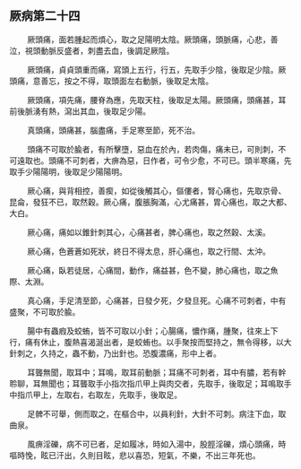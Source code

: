 ## 厥病第二十四

<p>&emsp;&emsp;
厥頭痛，面若腫起而煩心，取之足陽明太陰。厥頭痛，頭脈痛，心悲，善泣，視頭動脈反盛者，刺盡去血，後調足厥陰。
</p>
<p>&emsp;&emsp;
厥頭痛，貞貞頭重而痛，寫頭上五行，行五，先取手少陰，後取足少陰。厥頭痛，意善忘，按之不得，取頭面左右動脈，後取足太陰。
</p>
<p>&emsp;&emsp;
厥頭痛，項先痛，腰脊為應，先取天柱，後取足太陽。厥頭痛，頭痛甚，耳前後脈湧有熱，瀉出其血，後取足少陽。
</p>
<p>&emsp;&emsp;
真頭痛，頭痛甚，腦盡痛，手足寒至節，死不治。
</p>
<p>&emsp;&emsp;
頭痛不可取於腧者，有所擊墮，惡血在於內，若肉傷，痛未已，可則刺，不可遠取也。頭痛不可刺者，大痹為惡，日作者，可令少愈，不可已。頭半寒痛，先取手少陽陽明，後取足少陽陽明。
</p>
<p>&emsp;&emsp;
厥心痛，與背相控，善瘈，如從後觸其心，傴僂者，腎心痛也，先取京骨、昆侖，發狂不已，取然穀。厥心痛，腹脹胸滿，心尤痛甚，胃心痛也，取之大都、大白。
</p>
<p>&emsp;&emsp;
厥心痛，痛如以錐針刺其心，心痛甚者，脾心痛也，取之然穀、太溪。
</p>
<p>&emsp;&emsp;
厥心痛，色蒼蒼如死狀，終日不得太息，肝心痛也，取之行間、太沖。
</p>
<p>&emsp;&emsp;
厥心痛，臥若徒居，心痛間，動作，痛益甚，色不變，肺心痛也，取之魚際、太淵。
</p>
<p>&emsp;&emsp;
真心痛，手足清至節，心痛甚，日發夕死，夕發旦死。心痛不可刺者，中有盛聚，不可取於腧。
</p>
<p>&emsp;&emsp;
腸中有蟲瘕及蛟蛕，皆不可取以小針；心腸痛，憹作痛，腫聚，往來上下行，痛有休止，腹熱喜渴涎出者，是蛟蛕也。以手聚按而堅持之，無令得移，以大針刺之，久持之，蟲不動，乃出針也。恐腹濃痛，形中上者。
</p>
<p>&emsp;&emsp;
耳聾無聞，取耳中；耳鳴，取耳前動脈；耳痛不可刺者，耳中有膿，若有幹聆聊，耳無聞也；耳聾取手小指次指爪甲上與肉交者，先取手，後取足；耳鳴取手中指爪甲上，左取右，右取左，先取手，後取足。
</p>
<p>&emsp;&emsp;
足髀不可舉，側而取之，在樞合中，以員利針，大針不可刺。病注下血，取曲泉。
</p>
<p>&emsp;&emsp;
風痹淫礫，病不可已者，足如履冰，時如入湯中，股脛淫礫，煩心頭痛，時嘔時悗，眩已汗出，久則目眩，悲以喜恐，短氣，不樂，不出三年死也。
</p>